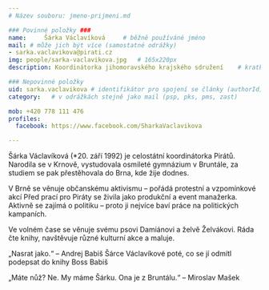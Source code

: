 ```yaml
---
# Název souboru: jmeno-prijmeni.md

### Povinné položky ###
name:     Šárka Václavíková  	# běžně používáné jméno
mail: # může jich být více (samostatné odrážky)
- sarka.vaclavikova@pirati.cz
img: people/sarka-vaclavikova.jpg   # 165x220px
description: Koordinátorka jihomoravského krajského sdružení 	# kratký popis, max 160 znaků

### Nepovinné položky
uid: sarka.vaclavikova # identifikátor pro spojení se články (authorId)
category: 	# v odrážkách stejně jako mail (psp, pks, pms, zast)

mob: +420 778 111 476 
profiles:
  facebook: https://www.facebook.com/SharkaVaclavikova

---
```


Šárka Václavíková (*20. září 1992) je celostátní koordinátorka Pirátů. Narodila se v Krnově, vystudovala osmileté gymnázium v Bruntále, za studiem se pak přestěhovala do Brna, kde žije dodnes.

V Brně se věnuje občanskému aktivismu – pořádá protestní a vzpomínkové akcí Před prací pro Piráty se živila jako produkční a event manažerka. Aktivně se zajímá o politiku – proto ji nejvíce baví práce na politických kampaních.

Ve volném čase se věnuje svému psovi Damiánovi a želvě Želvákovi. Ráda čte knihy, navštěvuje různé kulturní akce a maluje.

„Nasrat jako.“ – Andrej Babiš Šárce Václavíkové poté, co se jí odmítl podepsat do knihy Boss Babiš 

„Máte nůž? Ne. My máme Šárku. Ona je z Bruntálu.“ – Miroslav Mašek
